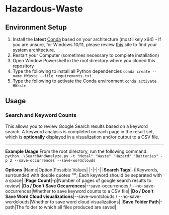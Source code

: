 # Hazardous-Waste
## Environment Setup
1. Install the **latest** [Conda](https://docs.conda.io/en/latest/miniconda.html) based on your architecture (most likely x64) - If you are unsure, for Windows 10/11, please review [this](https://www.tenforums.com/tutorials/4399-see-if-system-type-32-bit-x86-64-bit-x64-windows-10-a.html) site to find your system architecture.
2. Restart your Computer (sometimes necessary to complete installation)
2. Open Window Powershell in the root directory where you cloned this repository
3. Type the following to install all Python dependencies ```conda create --name HWaste --file requirements.txt```
4. Type the following to activate the Conda environment ```conda activate HWaste```
## Usage
### Search and Keyword Counts
This allows you to review Google Search results based on a keyword search. A keyword analysis is completed on each page in the result set, which is **optionally** displayed in a visualization and/or output to a CSV file.
<hr>

**Example Usage** From the root directory, run the following command:
``` python .\SearchAndAnalyze.py -t "Metal" "Waste" "Hazard" "Batteries" -p 2 --save-occurrences --save-wordclouds```

**Options**
|Name|Option|Possible Values|
|-|-|-|
|**Search Tags**|-t|Keywords, surrounded with double quotes **""**; Each keyword should be separated with a space|
|**Page Count**|-p|Number of pages of google search results to review|
|**Do / Don't Save Occurrences**|--save-occurrences / --no-save-occurrences|Whether to save keyword counts to a CSV file|
|**Do / Don't Save Word Cloud visualizations**|--save-wordclouds / --no-save-wordclouds|Whether to save word cloud visualizations|
|**Save Folder Path**|-path|The folder to which all files produced are saved|